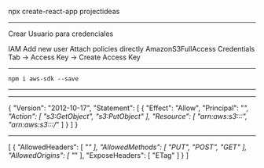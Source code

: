 npx create-react-app projectideas

_____________________________________________

Crear Usuario para credenciales

IAM
Add new user
Attach policies directly
AmazonS3FullAccess
Credentials Tab -> Access Key -> Create Access Key

______________________________________________

`npm i aws-sdk --save`

__________________________________________




__________________________________

{
    "Version": "2012-10-17",
    "Statement": [
        {
            "Effect": "Allow",
            "Principal": "*",
            "Action": [
                "s3:GetObject",
                "s3:PutObject"
            ],
            "Resource": [
                "arn:aws:s3:::<Your-Bucket-name>",
                "arn:aws:s3:::<Your-Bucket-name>/*"
            ]
        }
    ]
}

___________________________________________


[
    {
        "AllowedHeaders": [
            "*"
        ],
        "AllowedMethods": [
            "PUT",
            "POST",
            "GET"
        ],
        "AllowedOrigins": [
            "*"
        ],
        "ExposeHeaders": [
            "ETag"
        ]
    }
]
